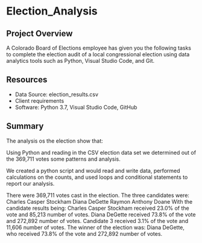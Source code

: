 # Election_Analysis
## Project Overview
 A Colorado Board of Elections employee has given you the following tasks to complete the election audit of a local congressional election using data analytics tools such as Python, Visual Studio Code, and Git.
 
 ## Resources
* Data Source: election_results.csv
* Client requirements
* Software: Python 3.7, Visual Studio Code, GitHub
## Summary
The analysis os the election show that:

Using Python and reading in the CSV election data set we determined out of the 369,711 votes some patterns and analysis.

We created a python script and would read and write data, performed calculations on the counts, and used loops and conditional statements to report our analysis.

There were 369,711 votes cast in the election.
The three candidates were:
Charles Casper Stockham
Diana DeGette
Raymon Anthony Doane
With the candidate results being:
Charles Casper Stockham received 23.0% of the vote and 85,213 number of votes.
Diana DeGette received 73.8% of the vote and 272,892 number of votes.
Candidate 3 received 3.1% of the vote and 11,606 number of votes.
The winner of the election was:
Diana DeGette, who received 73.8% of the vote and 272,892 number of votes.
